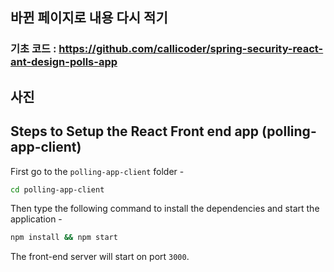 ## 바뀐 페이지로 내용 다시 적기  


### 기초 코드 : https://github.com/callicoder/spring-security-react-ant-design-polls-app

## 사진  

## Steps to Setup the React Front end app (polling-app-client)

First go to the `polling-app-client` folder -

```bash
cd polling-app-client
```

Then type the following command to install the dependencies and start the application -

```bash
npm install && npm start
```

The front-end server will start on port `3000`.

